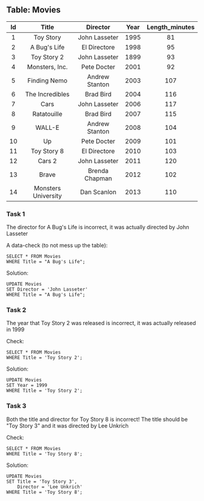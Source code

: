 ## Table: Movies

|Id |Title              |Director      |Year|Length_minutes|
|:-:|:-----------------:|:------------:|:--:|:------------:|
|1  |Toy Story          |John Lasseter |1995|81            |
|2  |A Bug's Life       |El Directore  |1998|95            |
|3  |Toy Story 2        |John Lasseter |1899|93            |
|4  |Monsters, Inc.     |Pete Docter   |2001|92            |
|5  |Finding Nemo       |Andrew Stanton|2003|107           |
|6  |The Incredibles    |Brad Bird     |2004|116           |
|7  |Cars               |John Lasseter |2006|117           |
|8  |Ratatouille        |Brad Bird     |2007|115           |
|9  |WALL-E             |Andrew Stanton|2008|104           |
|10 |Up                 |Pete Docter   |2009|101           |
|11 |Toy Story 8        |El Directore  |2010|103           |
|12 |Cars 2             |John Lasseter |2011|120           |
|13 |Brave              |Brenda Chapman|2012|102           |
|14 |Monsters University|Dan Scanlon   |2013|110           |

### Task 1

The director for A Bug's Life is incorrect, it was actually directed by John Lasseter

A data-check (to not mess up the table):

```
SELECT * FROM Movies
WHERE Title = "A Bug's Life";
```

Solution:

```
UPDATE Movies
SET Director = 'John Lasseter'
WHERE Title = "A Bug's Life";
```

### Task 2

The year that Toy Story 2 was released is incorrect, it was actually released in 1999

Check:

```
SELECT * FROM Movies
WHERE Title = 'Toy Story 2';
```

Solution:

```
UPDATE Movies
SET Year = 1999
WHERE Title = 'Toy Story 2';
```

### Task 3

Both the title and director for Toy Story 8 is incorrect! The title should be "Toy Story 3" and it was directed by Lee Unkrich

Check:

```
SELECT * FROM Movies
WHERE Title = 'Toy Story 8';
```

Solution:

```
UPDATE Movies
SET Title = 'Toy Story 3',
    Director = 'Lee Unkrich'
WHERE Title = 'Toy Story 8';
```
